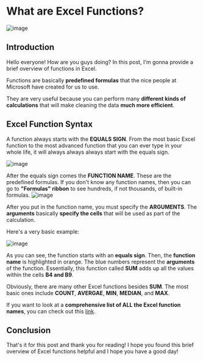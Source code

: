 # What are Excel Functions?
![image](https://user-images.githubusercontent.com/112503726/208500396-83a75a6b-036b-4f30-837e-3633569a1749.png)

## Introduction
Hello everyone! How are you guys doing? In this post, I'm gonna provide a brief overview of functions in Excel. 

Functions are basically **predefined formulas** that the nice people at Microsoft have created for us to use. 

They are very useful because you can perform many **different kinds of calculations** that will make cleaning the data **much more efficient**. 

## Excel Function Syntax
A function always starts with the **EQUALS SIGN**. From the most basic Excel function to the most advanced function that you can ever type in your whole life, it will always always always start with the equals sign.

![image](https://user-images.githubusercontent.com/112503726/208344034-88283b3b-8e2a-4440-adbe-6487546a3f8d.png)

After the equals sign comes the **FUNCTION NAME**. These are the predefined formulas. If you don't know any function names, then you can go to **"Formulas" ribbon** to see hundreds, if not thousands, of built-in formulas.
![image](https://user-images.githubusercontent.com/112503726/208343845-023dcc77-1c8b-480a-9c04-f02a1305e06c.png)

After you put in the function name, you must specify the **ARGUMENTS**. The **arguments** basically **specify the cells** that will be used as part of the calculation.

Here's a very basic example:

![image](https://user-images.githubusercontent.com/112503726/208497040-91a3b6bb-4bc4-4ffa-b24b-4f42c39189b4.png)

As you can see, the function starts with an **equals sign**. Then, the **function name** is highlighted in orange. The blue numbers represent the **arguments** of the function. Essentially, this function called **SUM** adds up all the values within the cells **B4 and B9**. 

Obviously, there are many other Excel functions besides **SUM**. The most basic ones include **COUNT**, **AVERGAE**, **MIN**, **MEDIAN**, and **MAX**.  

If you want to look at a **comprehensive list of ALL the Excel function names**, you can check out this [link](https://support.microsoft.com/en-us/office/excel-functions-alphabetical-b3944572-255d-4efb-bb96-c6d90033e188). 

## Conclusion
That's it for this post and thank you for reading! I hope you found this brief overview of Excel functions helpful and I hope you have a good day! 
